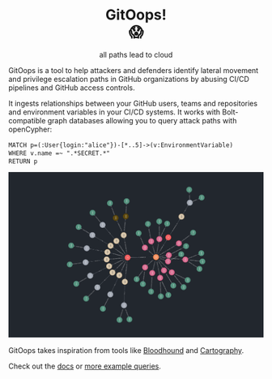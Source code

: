 <dl>
  <h1>
    <div align=center>GitOops!</div>
    <div align=center>😱</div>
  </h1>
  <p align="center">all paths lead to cloud</p>
</dl>

GitOops is a tool to help attackers and defenders identify lateral movement and privilege escalation paths in GitHub organizations by abusing CI/CD pipelines and GitHub access controls.

It ingests relationships between your GitHub users, teams and repositories and environment variables in your CI/CD systems. It works with Bolt-compatible graph databases allowing you to query attack paths with openCypher:

```
MATCH p=(:User{login:"alice"})-[*..5]->(v:EnvironmentVariable)
WHERE v.name =~ ".*SECRET.*"
RETURN p
```

<dl>
  <p align="center">
    <img src="./docs/screenshot.png">
  </p>
</dl>

GitOops takes inspiration from tools like [Bloodhound](https://github.com/BloodHoundAD/BloodHound) and [Cartography](https://github.com/lyft/cartography).

Check out the [docs](docs/README.md) or [more example queries](./docs/examples.md).
